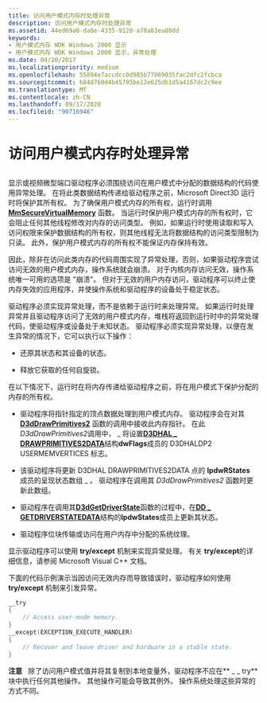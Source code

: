 ```yaml
---
title: 访问用户模式内存时处理异常
description: 访问用户模式内存时处理异常
ms.assetid: 44ed69a0-da0e-4335-9128-a78a83ea80dd
keywords:
- 用户模式内存 WDK Windows 2000 显示
- 用户模式内存 WDK Windows 2000 显示，异常处理
ms.date: 04/20/2017
ms.localizationpriority: medium
ms.openlocfilehash: 55894e7accdcc0d985b77069035fac2dfc2fcbca
ms.sourcegitcommit: b84d760d4b45795be12e625db1d5a4167dc2c9ee
ms.translationtype: MT
ms.contentlocale: zh-CN
ms.lasthandoff: 09/17/2020
ms.locfileid: "90716946"
---
```

# <a name="exception-handling-when-accessing-user-mode-memory"></a>访问用户模式内存时处理异常


## <span id="ddk_exception_handling_when_accessing_user_mode_memory_gg"></span><span id="DDK_EXCEPTION_HANDLING_WHEN_ACCESSING_USER_MODE_MEMORY_GG"></span>


显示或视频微型端口驱动程序必须围绕访问在用户模式中分配的数据结构的代码使用异常处理。 在将此类数据结构传递给驱动程序之前，Microsoft Direct3D 运行时将保护其所有权。 为了确保用户模式内存的所有权，运行时调用 [**MmSecureVirtualMemory**](/windows-hardware/drivers/ddi/ntddk/nf-ntddk-mmsecurevirtualmemory) 函数。 当运行时保护用户模式内存的所有权时，它会阻止任何其他线程修改对内存的访问类型。 例如，如果运行时使用读取和写入访问权限来保护数据结构的所有权，则其他线程无法将数据结构的访问类型限制为只读。 此外，保护用户模式内存的所有权不能保证内存保持有效。

因此，除非在访问此类内存的代码周围实现了异常处理，否则，如果驱动程序尝试访问无效的用户模式内存，操作系统就会崩溃。 对于内核内存访问无效，操作系统唯一可用的选项是 "崩溃"。 但对于无效的用户内存访问，驱动程序可以终止使内存失效的应用程序，并使操作系统和驱动程序的设备处于稳定状态。

驱动程序必须实现异常处理，而不是依赖于运行时来处理异常。 如果运行时处理异常并且驱动程序访问了无效的用户模式内存，堆栈将返回到运行时中的异常处理代码，使驱动程序或设备处于未知状态。 驱动程序必须实现异常处理，以便在发生异常的情况下，它可以执行以下操作：

-   还原其状态和其设备的状态。

-   释放它获取的任何自旋锁。

在以下情况下，运行时在将内存传递给驱动程序之前，将在用户模式下保护分配的内存的所有权。

-   驱动程序将指针指定的顶点数据处理到用户模式内存。 驱动程序会在对其 [**D3dDrawPrimitives2**](/windows-hardware/drivers/ddi/d3dhal/nc-d3dhal-lpd3dhal_drawprimitives2cb) 函数的调用中接收此内存指针。 在此*D3dDrawPrimitives2*调用中， \_ 将设置[**D3DHAL \_ DRAWPRIMITIVES2DATA**](/windows-hardware/drivers/ddi/d3dhal/ns-d3dhal-_d3dhal_drawprimitives2data)结构**dwFlags**成员的 D3DHALDP2 USERMEMVERTICES 标志。

-   该驱动程序将更新 D3DHAL DRAWPRIMITIVES2DATA 点的 **lpdwRStates** 成员的呈现状态数组 \_ 。 驱动程序在调用其 *D3dDrawPrimitives2* 函数时更新此数组。

-   驱动程序在调用其[**D3dGetDriverState**](/windows/win32/api/ddrawint/nc-ddrawint-pdd_getdriverstate)函数的过程中，在[**DD \_ GETDRIVERSTATEDATA**](/windows/win32/api/ddrawint/ns-ddrawint-_dd_getdriverstatedata)结构的**lpdwStates**成员上更新其状态。

-   驱动程序位块传输或访问在用户内存中分配的系统纹理。

显示驱动程序可以使用 **try/except** 机制来实现异常处理。 有关 **try/except**的详细信息，请参阅 Microsoft Visual C++ 文档。

下面的代码示例演示当因访问无效内存而导致错误时，驱动程序如何使用 **try/except** 机制来引发异常。

```cpp
__try
{
    // Access user-mode memory.
}
__except(EXCEPTION_EXECUTE_HANDLER)
{
    // Recover and leave driver and hardware in a stable state.
}
```

**注意**   除了访问用户模式值并将其复制到本地变量外，驱动程序不应在** \_ \_ try**块中执行任何其他操作。 其他操作可能会导致其例外。 操作系统处理这些异常的方式不同。

 

 

